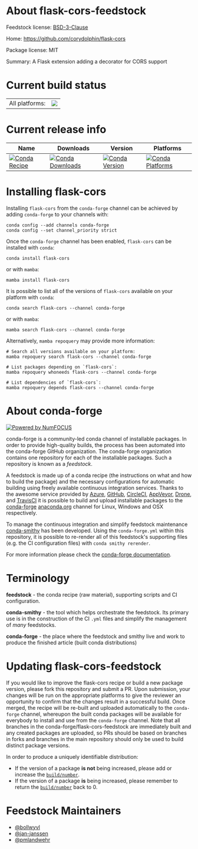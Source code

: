 About flask-cors-feedstock
==========================

Feedstock license: [BSD-3-Clause](https://github.com/conda-forge/flask-cors-feedstock/blob/main/LICENSE.txt)

Home: https://github.com/corydolphin/flask-cors

Package license: MIT

Summary: A Flask extension adding a decorator for CORS support

Current build status
====================


<table><tr><td>All platforms:</td>
    <td>
      <a href="https://dev.azure.com/conda-forge/feedstock-builds/_build/latest?definitionId=2953&branchName=main">
        <img src="https://dev.azure.com/conda-forge/feedstock-builds/_apis/build/status/flask-cors-feedstock?branchName=main">
      </a>
    </td>
  </tr>
</table>

Current release info
====================

| Name | Downloads | Version | Platforms |
| --- | --- | --- | --- |
| [![Conda Recipe](https://img.shields.io/badge/recipe-flask--cors-green.svg)](https://anaconda.org/conda-forge/flask-cors) | [![Conda Downloads](https://img.shields.io/conda/dn/conda-forge/flask-cors.svg)](https://anaconda.org/conda-forge/flask-cors) | [![Conda Version](https://img.shields.io/conda/vn/conda-forge/flask-cors.svg)](https://anaconda.org/conda-forge/flask-cors) | [![Conda Platforms](https://img.shields.io/conda/pn/conda-forge/flask-cors.svg)](https://anaconda.org/conda-forge/flask-cors) |

Installing flask-cors
=====================

Installing `flask-cors` from the `conda-forge` channel can be achieved by adding `conda-forge` to your channels with:

```
conda config --add channels conda-forge
conda config --set channel_priority strict
```

Once the `conda-forge` channel has been enabled, `flask-cors` can be installed with `conda`:

```
conda install flask-cors
```

or with `mamba`:

```
mamba install flask-cors
```

It is possible to list all of the versions of `flask-cors` available on your platform with `conda`:

```
conda search flask-cors --channel conda-forge
```

or with `mamba`:

```
mamba search flask-cors --channel conda-forge
```

Alternatively, `mamba repoquery` may provide more information:

```
# Search all versions available on your platform:
mamba repoquery search flask-cors --channel conda-forge

# List packages depending on `flask-cors`:
mamba repoquery whoneeds flask-cors --channel conda-forge

# List dependencies of `flask-cors`:
mamba repoquery depends flask-cors --channel conda-forge
```


About conda-forge
=================

[![Powered by
NumFOCUS](https://img.shields.io/badge/powered%20by-NumFOCUS-orange.svg?style=flat&colorA=E1523D&colorB=007D8A)](https://numfocus.org)

conda-forge is a community-led conda channel of installable packages.
In order to provide high-quality builds, the process has been automated into the
conda-forge GitHub organization. The conda-forge organization contains one repository
for each of the installable packages. Such a repository is known as a *feedstock*.

A feedstock is made up of a conda recipe (the instructions on what and how to build
the package) and the necessary configurations for automatic building using freely
available continuous integration services. Thanks to the awesome service provided by
[Azure](https://azure.microsoft.com/en-us/services/devops/), [GitHub](https://github.com/),
[CircleCI](https://circleci.com/), [AppVeyor](https://www.appveyor.com/),
[Drone](https://cloud.drone.io/welcome), and [TravisCI](https://travis-ci.com/)
it is possible to build and upload installable packages to the
[conda-forge](https://anaconda.org/conda-forge) [anaconda.org](https://anaconda.org/)
channel for Linux, Windows and OSX respectively.

To manage the continuous integration and simplify feedstock maintenance
[conda-smithy](https://github.com/conda-forge/conda-smithy) has been developed.
Using the ``conda-forge.yml`` within this repository, it is possible to re-render all of
this feedstock's supporting files (e.g. the CI configuration files) with ``conda smithy rerender``.

For more information please check the [conda-forge documentation](https://conda-forge.org/docs/).

Terminology
===========

**feedstock** - the conda recipe (raw material), supporting scripts and CI configuration.

**conda-smithy** - the tool which helps orchestrate the feedstock.
                   Its primary use is in the construction of the CI ``.yml`` files
                   and simplify the management of *many* feedstocks.

**conda-forge** - the place where the feedstock and smithy live and work to
                  produce the finished article (built conda distributions)


Updating flask-cors-feedstock
=============================

If you would like to improve the flask-cors recipe or build a new
package version, please fork this repository and submit a PR. Upon submission,
your changes will be run on the appropriate platforms to give the reviewer an
opportunity to confirm that the changes result in a successful build. Once
merged, the recipe will be re-built and uploaded automatically to the
`conda-forge` channel, whereupon the built conda packages will be available for
everybody to install and use from the `conda-forge` channel.
Note that all branches in the conda-forge/flask-cors-feedstock are
immediately built and any created packages are uploaded, so PRs should be based
on branches in forks and branches in the main repository should only be used to
build distinct package versions.

In order to produce a uniquely identifiable distribution:
 * If the version of a package **is not** being increased, please add or increase
   the [``build/number``](https://docs.conda.io/projects/conda-build/en/latest/resources/define-metadata.html#build-number-and-string).
 * If the version of a package **is** being increased, please remember to return
   the [``build/number``](https://docs.conda.io/projects/conda-build/en/latest/resources/define-metadata.html#build-number-and-string)
   back to 0.

Feedstock Maintainers
=====================

* [@bollwyvl](https://github.com/bollwyvl/)
* [@jan-janssen](https://github.com/jan-janssen/)
* [@pmlandwehr](https://github.com/pmlandwehr/)
